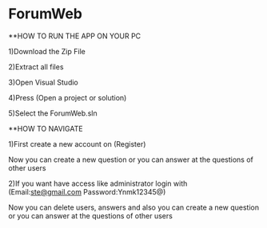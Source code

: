 # ForumWeb
**HOW TO RUN THE APP ON YOUR PC

1)Download the Zip File

2)Extract all files

3)Open Visual Studio

4)Press (Open a project or solution)

5)Select the ForumWeb.sln

**HOW TO NAVIGATE 

1)First create a new account on (Register)

Now you can create a new question or you can answer at the questions of other users

2)If you want have access like administrator login with (Email:ste@gmail.com Password:Ynmk12345@)

Now you can delete users, answers and also you can create a new question or you can answer at the questions of other users


